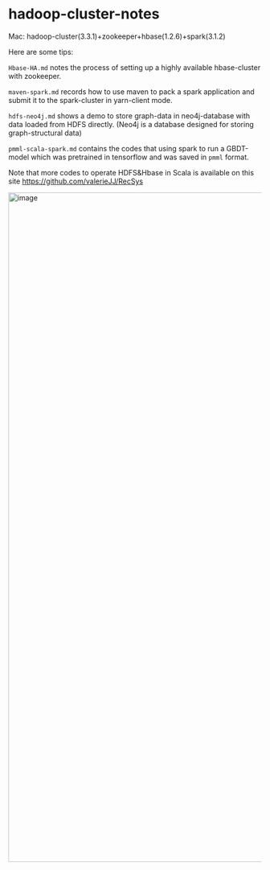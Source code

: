 # hadoop-cluster-notes
Mac: hadoop-cluster(3.3.1)+zookeeper+hbase(1.2.6)+spark(3.1.2)

Here are some tips: 

`Hbase-HA.md` notes the process of setting up a highly available hbase-cluster with zookeeper. 

`maven-spark.md` records how to use maven to pack a spark application and submit it to the spark-cluster in yarn-client mode.

`hdfs-neo4j.md` shows a demo to store graph-data in neo4j-database with data loaded from HDFS directly. (Neo4j is a database designed for storing graph-structural data)

`pmml-scala-spark.md` contains the codes that using spark to run a GBDT-model which was pretrained in tensorflow and was saved in `pmml` format.


Note that more codes to operate HDFS&Hbase in Scala is available on this site https://github.com/valerieJJ/RecSys


<img width="1331" alt="image" src="https://user-images.githubusercontent.com/43733497/159135016-59b4a35e-0c67-4323-8fe5-cb0ca19ecefb.png">
